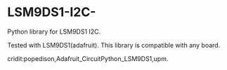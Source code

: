 # LSM9DS1-I2C-
Python library for LSM9DS1 I2C.

Tested with LSM9DS1(adafruit).
This library is compatible with any board.

cridit:popedison,Adafruit_CircuitPython_LSM9DS1,upm.
